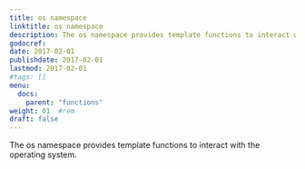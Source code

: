 ```yaml
---
title: os namespace
linktitle: os namespace
description: The os namespace provides template functions to interact with the operating system.
godocref:
date: 2017-02-01
publishdate: 2017-02-01
lastmod: 2017-02-01
#tags: []
menu:
  docs:
    parent: "functions"
weight: 01	#rem
draft: false
---
```


The os namespace provides template functions to interact with the operating system.